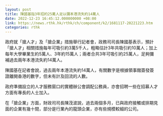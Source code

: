 ```yaml
---
layout: post
title: 陳國基指3年招約25萬人足以彌本港流失約14萬人
date: 2022-12-23 16:45:12.000000000 +08:00
link: https://news.rthk.hk/rthk/ch/component/k2/1681117-20221223.htm
categories: rthk
---
```


政府就「搶人才」及「搶企業」措施舉行記者會，政務司司長陳國基表示，預計「搶人才」相關措施每年可吸引約3萬5千人，粗略估計3年共吸引約10萬人；加上每年大學畢業生約5萬人、3年約15萬人；兩者合共3年可吸引約25萬人，足夠彌補過去兩年本港流失約14萬人。

陳國基在記者會說，過去兩年本港流失約14萬人，有關數字是根據領事館簽發簽證離開香港的數字，但未有計及回流的人數。

政府準備設立的人才服務窗口的實體辦公會調配公務員，亦會招聘一些在招募人才方面有專長的人士加入。

在「搶企業」方面，財政司司長陳茂波說，過去兩個多月，已與政府接觸或排期見面的企業有幾十間，部分是行業內的龍頭企業，亦有些規模較細的公司。
